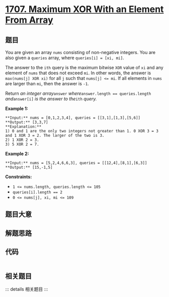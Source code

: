 # [1707. Maximum XOR With an Element From Array](https://leetcode.com/problems/maximum-xor-with-an-element-from-array)

## 题目

You are given an array `nums` consisting of non-negative integers. You are
also given a `queries` array, where `queries[i] = [xi, mi]`.

The answer to the `ith` query is the maximum bitwise `XOR` value of `xi` and
any element of `nums` that does not exceed `mi`. In other words, the answer is
`max(nums[j] XOR xi)` for all `j` such that `nums[j] <= mi`. If all elements
in `nums` are larger than `mi`, then the answer is `-1`.

Return _an integer array_`answer` _where_`answer.length == queries.length`
_and_`answer[i]` _is the answer to the_`ith` _query._



**Example 1:**

    
    
    **Input:** nums = [0,1,2,3,4], queries = [[3,1],[1,3],[5,6]]
    **Output:** [3,3,7]
    **Explanation:**
    1) 0 and 1 are the only two integers not greater than 1. 0 XOR 3 = 3 and 1 XOR 3 = 2. The larger of the two is 3.
    2) 1 XOR 2 = 3.
    3) 5 XOR 2 = 7.
    

**Example 2:**

    
    
    **Input:** nums = [5,2,4,6,6,3], queries = [[12,4],[8,1],[6,3]]
    **Output:** [15,-1,5]
    



**Constraints:**

  * `1 <= nums.length, queries.length <= 105`
  * `queries[i].length == 2`
  * `0 <= nums[j], xi, mi <= 109`


## 题目大意

## 解题思路

## 代码

```javascript

```

## 相关题目

::: details 相关题目
:::

